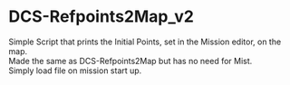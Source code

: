 # DCS-Refpoints2Map_v2
Simple Script that prints the Initial Points, set in the Mission editor, on the map.<br>
Made the same as DCS-Refpoints2Map but has no need for Mist.<br>
Simply load file on mission start up.<br>
